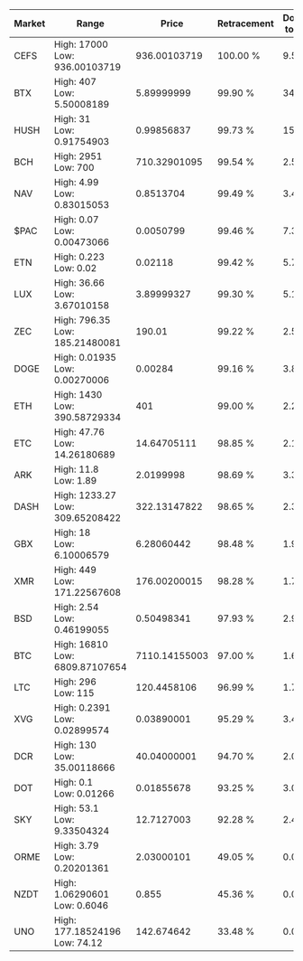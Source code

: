 | Market | Range | Price| Retracement | Doubles to 50% |
| --- | --- | --- | --- | --- |
| CEFS | High: 17000<br />Low: 936.00103719 | 936.00103719 | 100.00 % | 9.58 |
| BTX | High: 407<br />Low: 5.50008189 | 5.89999999 | 99.90 % | 34.96 |
| HUSH | High: 31<br />Low: 0.91754903 | 0.99856837 | 99.73 % | 15.98 |
| BCH | High: 2951<br />Low: 700 | 710.32901095 | 99.54 % | 2.57 |
| NAV | High: 4.99<br />Low: 0.83015053 | 0.8513704 | 99.49 % | 3.42 |
| $PAC | High: 0.07<br />Low: 0.00473066 | 0.0050799 | 99.46 % | 7.36 |
| ETN | High: 0.223<br />Low: 0.02 | 0.02118 | 99.42 % | 5.74 |
| LUX | High: 36.66<br />Low: 3.67010158 | 3.89999327 | 99.30 % | 5.17 |
| ZEC | High: 796.35<br />Low: 185.21480081 | 190.01 | 99.22 % | 2.58 |
| DOGE | High: 0.01935<br />Low: 0.00270006 | 0.00284 | 99.16 % | 3.88 |
| ETH | High: 1430<br />Low: 390.58729334 | 401 | 99.00 % | 2.27 |
| ETC | High: 47.76<br />Low: 14.26180689 | 14.64705111 | 98.85 % | 2.12 |
| ARK | High: 11.8<br />Low: 1.89 | 2.0199998 | 98.69 % | 3.39 |
| DASH | High: 1233.27<br />Low: 309.65208422 | 322.13147822 | 98.65 % | 2.39 |
| GBX | High: 18<br />Low: 6.10006579 | 6.28060442 | 98.48 % | 1.92 |
| XMR | High: 449<br />Low: 171.22567608 | 176.00200015 | 98.28 % | 1.76 |
| BSD | High: 2.54<br />Low: 0.46199055 | 0.50498341 | 97.93 % | 2.97 |
| BTC | High: 16810<br />Low: 6809.87107654 | 7110.14155003 | 97.00 % | 1.66 |
| LTC | High: 296<br />Low: 115 | 120.4458106 | 96.99 % | 1.71 |
| XVG | High: 0.2391<br />Low: 0.02899574 | 0.03890001 | 95.29 % | 3.45 |
| DCR | High: 130<br />Low: 35.00118666 | 40.04000001 | 94.70 % | 2.06 |
| DOT | High: 0.1<br />Low: 0.01266 | 0.01855678 | 93.25 % | 3.04 |
| SKY | High: 53.1<br />Low: 9.33504324 | 12.7127003 | 92.28 % | 2.46 |
| ORME | High: 3.79<br />Low: 0.20201361 | 2.03000101 | 49.05 % | 0.00 |
| NZDT | High: 1.06290601<br />Low: 0.6046 | 0.855 | 45.36 % | 0.00 |
| UNO | High: 177.18524196<br />Low: 74.12 | 142.674642 | 33.48 % | 0.00 |

